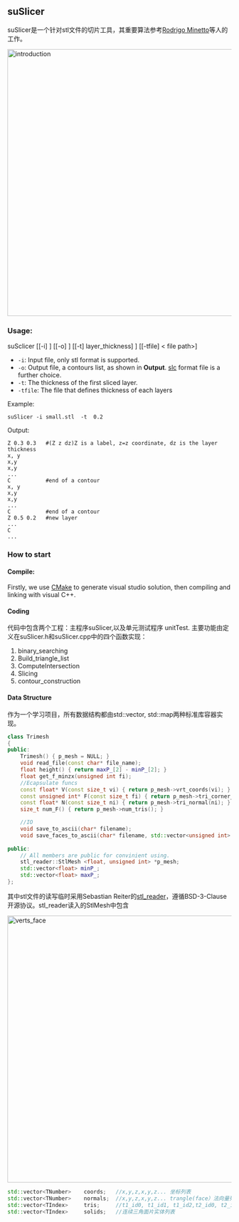 ## suSlicer

suSlicer是一个针对stl文件的切片工具，其重要算法参考[Rodrigo Minetto](https://www.sciencedirect.com/science/article/abs/pii/S0010448517301215)等人的工作。

<p float="left">
<img src="doc/intro.png" alt="introduction"  width="600" />
</p>


### Usage:

suSclicer  [[-i] <stl file>] [[-o] <file path>] [[-t] layer_thickness] <float number>] [[-tfile] < file path>]   

* `-i`:  Input file, only stl format is supported.
* `-o`: Output file,  a contours list, as shown in **Output**. [slc](http://paulbourke.net/dataformats/slc/) format file is a further choice.
* `-t`: The thickness of the first sliced layer.
* `-tfile`: The file that defines thickness of each layers

Example:

```
suSlicer -i small.stl  -t  0.2 
```

Output:
```
Z 0.3 0.3   #(Z z dz)Z is a label, z=z coordinate, dz is the layer thickness
x, y
x,y 
x,y
...
C           #end of a contour
x, y
x,y 
x,y
...
C           #end of a contour
Z 0.5 0.2   #new layer
...
C
...
```

### How to start

#### Compile:

Firstly, we use [CMake](https://cmake.org) to generate visual studio solution, then compiling and linking with visual C++.

#### Coding

代码中包含两个工程：主程序suSlicer,以及单元测试程序 unitTest.
主要功能由定义在suSlicer.h和suSlicer.cpp中的四个函数实现：
1. binary_searching
2. Build_triangle_list
3. ComputeIntersection
4. Slicing
5. contour_construction

#### Data Structure
作为一个学习项目，所有数据结构都由std::vector, std::map两种标准库容器实现。


```c++
class Trimesh
{
public:
	Trimesh() { p_mesh = NULL; }
	void read_file(const char* file_name);
	float height() { return maxP_[2] - minP_[2]; }
	float get_f_minzx(unsigned int fi);
	//Ecapsulate funcs
	const float* V(const size_t vi) { return p_mesh->vrt_coords(vi); }
	const unsigned int* F(const size_t fi) { return p_mesh->tri_corner_inds(fi); }
	const float* N(const size_t ni) { return p_mesh->tri_normal(ni); }
	size_t num_F() { return p_mesh->num_tris(); }

	//IO
	void save_to_ascii(char* filename);
	void save_faces_to_ascii(char* filename, std::vector<unsigned int> faces);
	
public:
	// All members are public for convinient using.
	stl_reader::StlMesh <float, unsigned int> *p_mesh;
	std::vector<float> minP_;
	std::vector<float> maxP_;
};
```
其中stl文件的读写临时采用Sebastian Reiter的[stl_reader](https://github.com/sreiter/stl_reader)，遵循BSD-3-Clause开源协议。stl_reader读入的StlMesh中包含

<p float="left">
<img src="doc/vf.png" alt="verts_face"  width="600" />
</p>

```c++
std::vector<TNumber>	coords;   //x,y,z,x,y,z... 坐标列表
std::vector<TNumber>	normals;  //x,y,z,x,y,z... trangle(face）法向量列表
std::vector<TIndex>		tris;     //t1_id0, t1_id1, t1_id2,t2_id0, t2_id1, t2_id2...三角形三个顶点索引列表
std::vector<TIndex>		solids;   //连续三角面片实体列表
```



